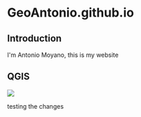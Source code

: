 # GeoAntonio.github.io

## Introduction

I'm Antonio Moyano, this is my website

## QGIS

![](https://blog.qgis.org/wp-content/uploads/2016/12/qgis-icon_anita02.png)

testing the changes
